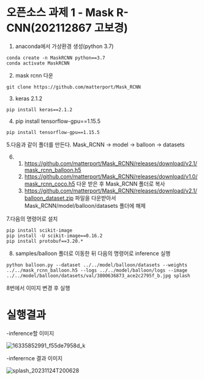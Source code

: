 # 오픈소스 과제 1 - Mask R-CNN(202112867 고보경)

1. anaconda에서 가상환경 생성(python 3.7)

 ```
conda create -n MaskRCNN python==3.7
conda activate MaskRCNN
```

2. mask rcnn  다운
   
```
git clone https://github.com/matterport/Mask_RCNN
```

3. keras 2.1.2
```
pip install keras==2.1.2
```

4. pip install tensorflow-gpu==1.15.5
```
pip install tensorflow-gpu==1.15.5
```

5.다음과 같이 폴더를 만든다.
Mask_RCNN -> model -> balloon -> datasets

6. 1) https://github.com/matterport/Mask_RCNN/releases/download/v2.1/mask_rcnn_balloon.h5  
   2)  https://github.com/matterport/Mask_RCNN/releases/download/v1.0/mask_rcnn_coco.h5
       다운 받은 후 Mask_RCNN 폴더로 복사
   3)  https://github.com/matterport/Mask_RCNN/releases/download/v2.1/balloon_dataset.zip
      파일을 다운받아서 Mask_RCNN/model/balloon/datasets 폴더에 해제

7.다음의 명령어로 설치
```
pip install scikit-image
pip install -U scikit-image==0.16.2
pip install protobuf==3.20.*
```

8. samples/balloon  폴더로 이동한 뒤 다음의 명령어로 inference 실행
```
python balloon.py --dataset ../../model/balloon/datasets --weights ../../mask_rcnn_balloon.h5 --logs ../../model/balloon/logs --image ../../model/balloon/datasets/val/3800636873_ace2c2795f_b.jpg splash
```

8번에서 이미지 변경 후 실행




# 실행결과

-inference할 이미지

![16335852991_f55de7958d_k](https://github.com/GOBOKYOUNG/MaskRCNN/assets/113632026/baf06667-f177-4f62-891b-b958247ee8b2)

-inferernce 결과 이미지

![splash_20231124T200628](https://github.com/GOBOKYOUNG/MaskRCNN/assets/113632026/812e5c86-1567-4479-bd8e-fab467de35e6)


